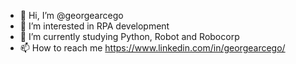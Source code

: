 - 👋 Hi, I’m @georgearcego
- 👀 I’m interested in RPA development
- 🌱 I’m currently studying Python, Robot and Robocorp
- 📫 How to reach me https://www.linkedin.com/in/georgearcego/

<!---
georgearcego/georgearcego is a ✨ special ✨ repository because its `README.md` (this file) appears on your GitHub profile.
You can click the Preview link to take a look at your changes.
--->
